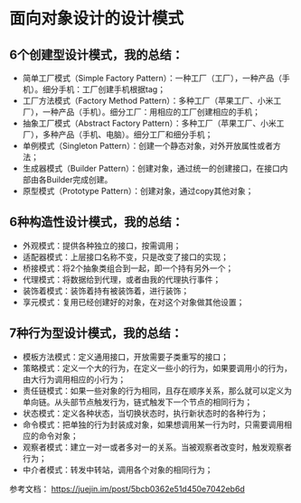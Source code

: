 # 面向对象设计的设计模式

## 6个创建型设计模式，我的总结：
- 简单工厂模式（Simple Factory Pattern）：一种工厂（工厂），一种产品（手机）。细分手机：工厂创建手机根据tag；
- 工厂方法模式（Factory Method Pattern）：多种工厂（苹果工厂、小米工厂），一种产品（手机）。细分工厂：用相应的工厂创建相应的手机；
- 抽象工厂模式（Abstract Factory Pattern）：多种工厂（苹果工厂、小米工厂），多种产品（手机、电脑）。细分工厂和细分手机；
- 单例模式（Singleton Pattern）：创建一个静态对象，对外开放属性或者方法；
- 生成器模式（Builder Pattern）：创建对象，通过统一的创建接口，在接口内部由各Builder完成创建。
- 原型模式（Prototype Pattern）：创建对象，通过copy其他对象；

## 6种构造性设计模式，我的总结：
- 外观模式：提供各种独立的接口，按需调用；
- 适配器模式：上层接口名称不变，只是改变了接口的实现；
- 桥接模式：将2个抽象类组合到一起，即一个持有另外一个；
- 代理模式：将数据给到代理，或者由我的代理执行事件；
- 装饰着模式：装饰着持有被装饰着，进行装饰；
- 享元模式：复用已经创建好的对象，在对这个对象做其他设置；

## 7种行为型设计模式，我的总结：
- 模板方法模式：定义通用接口，开放需要子类重写的接口；
- 策略模式：定义一个大的行为，在定义一些小的行为，如果要调用小的行为，由大行为调用相应的小行为；
- 责任链模式：如果一些对象的行为相同，且存在顺序关系，那么就可以定义为单向链。从头部节点触发行为，链式触发下一个节点的相同行为；
- 状态模式：定义各种状态，当切换状态时，执行新状态时的各种行为；
- 命令模式：把单独的行为封装成对象，如果想调用某一行为时，只需要调用相应的命令对象；
- 观察者模式：建立一对一或者多对一的关系。当被观察者改变时，触发观察者行为；
- 中介者模式：转发中转站，调用各个对象的相同行为；

参考文档：
https://juejin.im/post/5bcb0362e51d450e7042eb6d
